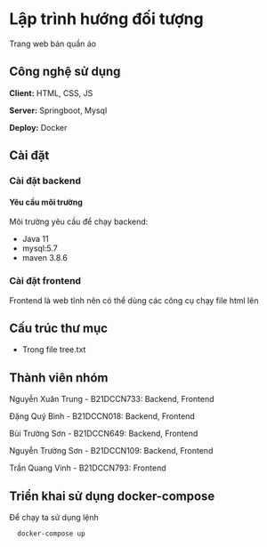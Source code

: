# Lập trình hướng đối tượng

Trang web bán quần áo

## Công nghệ sử dụng

**Client:** HTML, CSS, JS

**Server:** Springboot, Mysql

**Deploy:** Docker


## Cài đặt
### Cài đặt backend
#### Yêu cầu môi trường
Môi trường yêu cầu để chạy backend:

* Java 11
* mysql:5.7
* maven 3.8.6

### Cài đặt frontend

Frontend là web tĩnh nên có thể dùng các công cụ chạy file html lên

## Cấu trúc thư mục

* Trong file tree.txt


## Thành viên nhóm

Nguyễn Xuân Trung - B21DCCN733: Backend, Frontend

Đặng Quý Bình - B21DCCN018: Backend, Frontend

Bùi Trường Sơn - B21DCCN649: Backend, Frontend

Nguyễn Trường Sơn - B21DCCN109: Backend, Frontend

Trần Quang Vinh - B21DCCN793: Frontend

## Triển khai sử dụng docker-compose

Để chạy ta sử dụng lệnh

```bash
  docker-compose up
```



